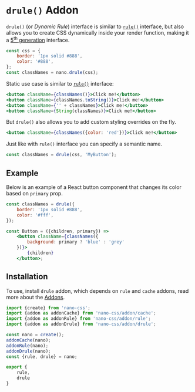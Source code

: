 # `drule()` Addon

`drule()` (or *Dynamic Rule*) interface is similar to [`rule()`](./rule.md) interface, but also allows you
to create CSS dynamically inside your render function, making it a [5<sup>th</sup> generation](https://github.com/streamich/freestyler/blob/master/docs/en/generations.md#5th-generation)
interface.

```jsx
const css = {
    border: '1px solid #888',
    color: '#888',
};
const classNames = nano.drule(css);
```

Static use case is similar to [`rule()`](./rule.md) interface:

```jsx
<button className={classNames()}>Click me!</button>
<button className={classNames.toString()}>Click me!</button>
<button className={'' + classNames}>Click me!</button>
<button className={String(classNames)}>Click me!</button>
```

But `drule()` also allows you to add custom styling overrides on the fly.

```jsx
<button className={classNames({color: 'red'})}>Click me!</button>
```

Just like with `rule()` interface you can specify a semantic name.

```js
const classNames = drule(css, 'MyButton');
```


## Example

Below is an example of a React button component that changes its color based on `primary` prop.

```jsx
const classNames = drule({
    border: '1px solid #888',
    color: '#fff',
});

const Button = ({children, primary}) =>
    <button className={classNames({
        background: primary ? 'blue' : 'grey'
    })}>
        {children}
    </button>;
```


## Installation

To use, install `drule` addon, which depends on `rule` and `cache` addons, read more about the [Addons](./Addons.md).

```js
import {create} from 'nano-css';
import {addon as addonCache} from 'nano-css/addon/cache';
import {addon as addonRule} from 'nano-css/addon/rule';
import {addon as addonDrule} from 'nano-css/addon/drule';

const nano = create();
addonCache(nano);
addonRule(nano);
addonDrule(nano);
const {rule, drule} = nano;

export {
    rule,
    drule
}
```
